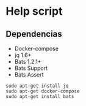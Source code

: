 # Help script

## Dependencias

- Docker-compose
- jq 1.6+
- Bats 1.2.1+
- Bats Support
- Bats Assert

```shell
sudo apt-get install jq
sudo apt-get docker-compose
sudo apt-get install bats
```